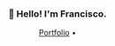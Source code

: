 <h3 align="center">👋 Hello! I'm Francisco.</h3>

<p align="center">
  <a href="https://chicodev.vercel.app">Portfolio</a> •
</p>

